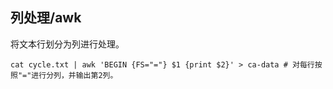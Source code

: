 ## 列处理/awk

将文本行划分为列进行处理。

```
cat cycle.txt | awk 'BEGIN {FS="="} $1 {print $2}' > ca-data # 对每行按照"="进行分列，并输出第2列。
```
